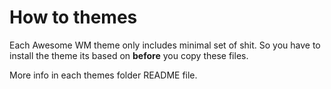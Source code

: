 # How to themes
Each Awesome WM theme only includes minimal set of shit. So you have to install the theme its based on **before** you copy these files.

More info in each themes folder README file.
